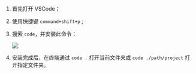 1. 首先打开 VSCode；

2. 使用快捷键 `command+shift+p` ;

3. 搜索 `code`，并安装此命令：

    ![](/AllFiles/IDE/VSCode设置/命令行VSCode打开文件夹/images/001.png)

4. 安装完成后，在终端通过 `code .` 打开当前文件夹或  `code ./path/project` 打开指定文件夹。
